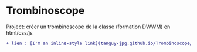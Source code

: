 # Trombinoscope
Project: créer un trombinoscope de la classe (formation DWWM) en html/css/js


```diff
+ lien : [I'm an inline-style link](tanguy-jpg.github.io/Trombinoscope/index.html)

```
